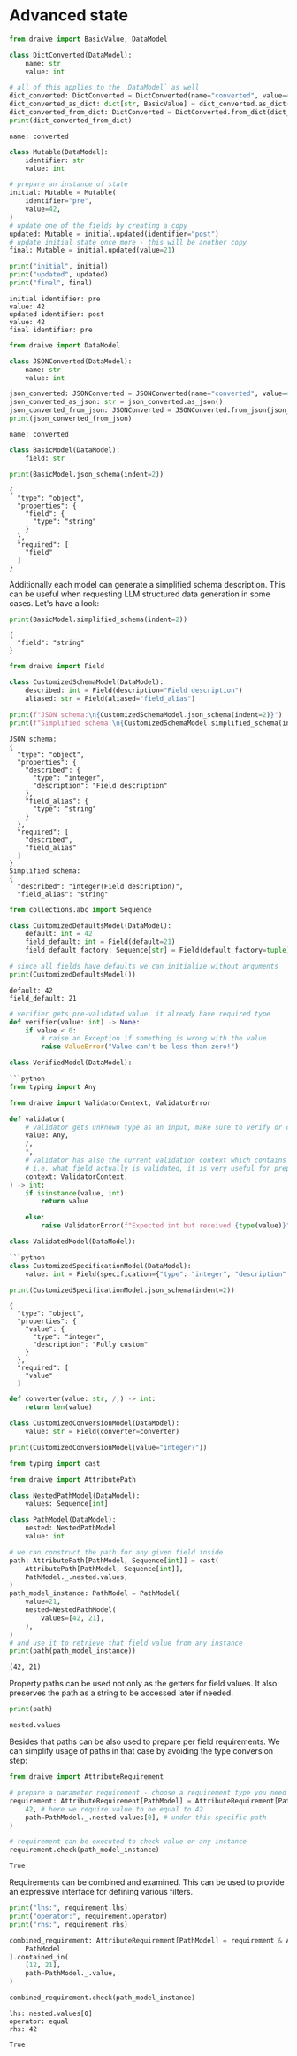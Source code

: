 # Advanced state

```python
from draive import BasicValue, DataModel

class DictConverted(DataModel):
    name: str
    value: int

# all of this applies to the `DataModel` as well
dict_converted: DictConverted = DictConverted(name="converted", value=42)
dict_converted_as_dict: dict[str, BasicValue] = dict_converted.as_dict()
dict_converted_from_dict: DictConverted = DictConverted.from_dict(dict_converted_as_dict)
print(dict_converted_from_dict)
```

```
name: converted
```

```python
class Mutable(DataModel):
    identifier: str
    value: int

# prepare an instance of state
initial: Mutable = Mutable(
    identifier="pre",
    value=42,
)
# update one of the fields by creating a copy
updated: Mutable = initial.updated(identifier="post")
# update initial state once more - this will be another copy
final: Mutable = initial.updated(value=21)

print("initial", initial)
print("updated", updated)
print("final", final)
```

```
initial identifier: pre
value: 42
updated identifier: post
value: 42
final identifier: pre
```

```python
from draive import DataModel

class JSONConverted(DataModel):
    name: str
    value: int

json_converted: JSONConverted = JSONConverted(name="converted", value=42)
json_converted_as_json: str = json_converted.as_json()
json_converted_from_json: JSONConverted = JSONConverted.from_json(json_converted_as_json)
print(json_converted_from_json)
```

```
name: converted
```

```python
class BasicModel(DataModel):
    field: str

print(BasicModel.json_schema(indent=2))
```

```
{
  "type": "object",
  "properties": {
    "field": {
      "type": "string"
    }
  },
  "required": [
    "field"
  ]
}
```

Additionally each model can generate a simplified schema description. This can be useful when
requesting LLM structured data generation in some cases. Let's have a look:

```python
print(BasicModel.simplified_schema(indent=2))
```

```
{
  "field": "string"
}
```

```python
from draive import Field

class CustomizedSchemaModel(DataModel):
    described: int = Field(description="Field description")
    aliased: str = Field(aliased="field_alias")

print(f"JSON schema:\n{CustomizedSchemaModel.json_schema(indent=2)}")
print(f"Simplified schema:\n{CustomizedSchemaModel.simplified_schema(indent=2)}")
```

```
JSON schema:
{
  "type": "object",
  "properties": {
    "described": {
      "type": "integer",
      "description": "Field description"
    },
    "field_alias": {
      "type": "string"
    }
  },
  "required": [
    "described",
    "field_alias"
  ]
}
Simplified schema:
{
  "described": "integer(Field description)",
  "field_alias": "string"
```

```python
from collections.abc import Sequence

class CustomizedDefaultsModel(DataModel):
    default: int = 42
    field_default: int = Field(default=21)
    field_default_factory: Sequence[str] = Field(default_factory=tuple)

# since all fields have defaults we can initialize without arguments
print(CustomizedDefaultsModel())
```

```
default: 42
field_default: 21
```

````python
# verifier gets pre-validated value, it already have required type
def verifier(value: int) -> None:
    if value < 0:
        # raise an Exception if something is wrong with the value
        raise ValueError("Value can't be less than zero!")

class VerifiedModel(DataModel):

```python
from typing import Any

from draive import ValidatorContext, ValidatorError

def validator(
    # validator gets unknown type as an input, make sure to verify or convert it
    value: Any,
    /,
    *,
    # validator has also the current validation context which contains additional information
    # i.e. what field actually is validated, it is very useful for preparing diagnostics information
    context: ValidatorContext,
) -> int:
    if isinstance(value, int):
        return value

    else:
        raise ValidatorError(f"Expected int but received {type(value)}")

class ValidatedModel(DataModel):

```python
class CustomizedSpecificationModel(DataModel):
    value: int = Field(specification={"type": "integer", "description": "Fully custom"})

print(CustomizedSpecificationModel.json_schema(indent=2))
````

```
{
  "type": "object",
  "properties": {
    "value": {
      "type": "integer",
      "description": "Fully custom"
    }
  },
  "required": [
    "value"
  ]
```

```python
def converter(value: str, /,) -> int:
    return len(value)

class CustomizedConversionModel(DataModel):
    value: str = Field(converter=converter)

print(CustomizedConversionModel(value="integer?"))
```

```python
from typing import cast

from draive import AttributePath

class NestedPathModel(DataModel):
    values: Sequence[int]

class PathModel(DataModel):
    nested: NestedPathModel
    value: int

# we can construct the path for any given field inside
path: AttributePath[PathModel, Sequence[int]] = cast(
    AttributePath[PathModel, Sequence[int]],
    PathModel._.nested.values,
)
path_model_instance: PathModel = PathModel(
    value=21,
    nested=NestedPathModel(
        values=[42, 21],
    ),
)
# and use it to retrieve that field value from any instance
print(path(path_model_instance))
```

```
(42, 21)
```

Property paths can be used not only as the getters for field values. It also preserves the path as a
string to be accessed later if needed.

```python
print(path)
```

```
nested.values
```

Besides that paths can be also used to prepare per field requirements. We can simplify usage of
paths in that case by avoiding the type conversion step:

```python
from draive import AttributeRequirement

# prepare a parameter requirement - choose a requirement type you need
requirement: AttributeRequirement[PathModel] = AttributeRequirement[PathModel].equal(
    42, # here we require value to be equal to 42
    path=PathModel._.nested.values[0], # under this specific path
)

# requirement can be executed to check value on any instance
requirement.check(path_model_instance)
```

```
True
```

Requirements can be combined and examined. This can be used to provide an expressive interface for
defining various filters.

```python
print("lhs:", requirement.lhs)
print("operator:", requirement.operator)
print("rhs:", requirement.rhs)

combined_requirement: AttributeRequirement[PathModel] = requirement & AttributeRequirement[
    PathModel
].contained_in(
    [12, 21],
    path=PathModel._.value,
)

combined_requirement.check(path_model_instance)
```

```
lhs: nested.values[0]
operator: equal
rhs: 42

True
```
